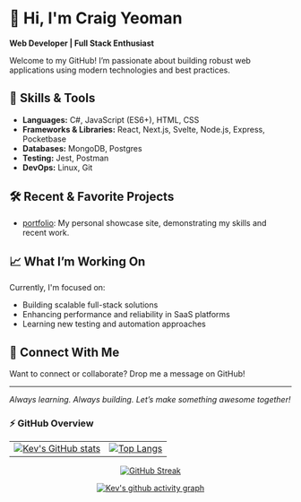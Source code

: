 # 👋 Hi, I'm Craig Yeoman

**Web Developer | Full Stack Enthusiast**

Welcome to my GitHub! I’m passionate about building robust web applications using modern technologies and best practices.

## 🚀 Skills & Tools

- **Languages:** C#, JavaScript (ES6+), HTML, CSS
- **Frameworks & Libraries:** React, Next.js, Svelte, Node.js, Express, Pocketbase
- **Databases:** MongoDB, Postgres
- **Testing:** Jest, Postman
- **DevOps:** Linux, Git

## 🛠️ Recent & Favorite Projects

- [portfolio](https://github.com/CraigYeoman/portfolio): My personal showcase site, demonstrating my skills and recent work.

## 📈 What I’m Working On

Currently, I'm focused on:
- Building scalable full-stack solutions
- Enhancing performance and reliability in SaaS platforms
- Learning new testing and automation approaches

## 🤝 Connect With Me

Want to connect or collaborate? Drop me a message on GitHub!

---

*Always learning. Always building. Let’s make something awesome together!*

### ⚡ GitHub Overview  

<table>
  <tr>
    <td>
      <a href="https://github.com/tgodkev/github-readme-stats">
        <img src="https://github-readme-stats.vercel.app/api?username=tgodkev&show_icons=true&theme=tokyonight" alt="Kev's GitHub stats" />
      </a>
    </td>
    <td>
      <a href="https://github.com/tgodkev/github-readme-stats">
        <img src="https://github-readme-stats.vercel.app/api/top-langs/?username=tgodkev&hide=html,vue,css,svelte,swift,dockerfile&theme=tokyonight" alt="Top Langs" />
      </a>
    </td>
  </tr>
</table>

<p align="center">
  <a href="https://git.io/streak-stats">
    <img src="https://streak-stats.demolab.com?user=tgodkev&theme=tokyonight&hide_border=true" alt="GitHub Streak" />
  </a>
</p>

<p align="center">
  <a href="https://github.com/tgodkev/github-readme-activity-graph">
    <img src="https://github-readme-activity-graph.vercel.app/graph?username=tgodkev&theme=tokyo-night" alt="Kev's github activity graph" />
  </a>
</p>
